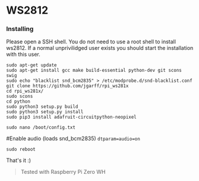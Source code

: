 
# WS2812

### Installing
Please open a SSH shell. You do not need to use a root shell to install ws2812. If a normal unprivilidged user exists you should start the installation with this user. 

    sudo apt-get update
    sudo apt-get install gcc make build-essential python-dev git scons swig
    sudo echo "blacklist snd_bcm2835" > /etc/modprobe.d/snd-blacklist.conf
    git clone https://github.com/jgarff/rpi_ws281x
    cd rpi_ws281x/
    sudo scons
    cd python
    sudo python3 setup.py build
    sudo python3 setup.py install
    sudo pip3 install adafruit-circuitpython-neopixel
    
    sudo nano /boot/config.txt

#Enable audio (loads snd_bcm2835)
`dtparam=audio=on`

`sudo reboot`

That's it :)

> Tested with Raspberry Pi Zero WH
